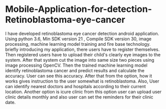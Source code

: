 # Mobile-Application-for-detection-Retinoblastoma-eye-cancer
I have developed retinoblastoma eye cancer detection android application. Using python 3.6, Min SDK version 21 , Compile SDK version 30, image processing, machine learning model training and fire base technology. briefly introducing my application, there users have to register themselves. Then registered users have to upload their child's clearly eye images to the system. After that system cut the image into same size two pieces using image processing OpenCV. Then the trained machine learning model identify retinoblastoma cancer and predict results and calculate the accuracy. User can see this accuracy. After that from the option, how it works gives instruction to the user somewhat is retinoblastoma. Also, User can identify nearest doctors and hospitals according to their current location.  Another option is icure clinic from this option user can upload user clinic details monthly and also user can set the reminders for their clinic date.
